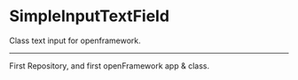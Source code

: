 # SimpleInputTextField
Class text input for openframework.

------

First Repository, and first openFramework app & class.

